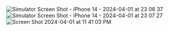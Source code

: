 ![Simulator Screen Shot - iPhone 14 - 2024-04-01 at 23 06 37](https://github.com/OliviaSapp2/HelloIOS/assets/114948288/aa254f82-967d-45b9-9dda-7ca87b49959c)
![Simulator Screen Shot - iPhone 14 - 2024-04-01 at 23 07 27](https://github.com/OliviaSapp2/HelloIOS/assets/114948288/a9ff4498-d85a-41c5-bf1e-f1eb4e2f575b)
![Screen Shot 2024-04-01 at 11 41 03 PM](https://github.com/OliviaSapp2/HelloIOS/assets/114948288/1ebf55bf-ec27-4cb1-9be4-818240274511)
